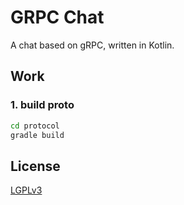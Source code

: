 # GRPC Chat

A chat based on gRPC, written in Kotlin.

## Work

### 1. build proto

```bash
cd protocol
gradle build
```

## License

[LGPLv3](https://www.gnu.org/licenses/lgpl.html)
